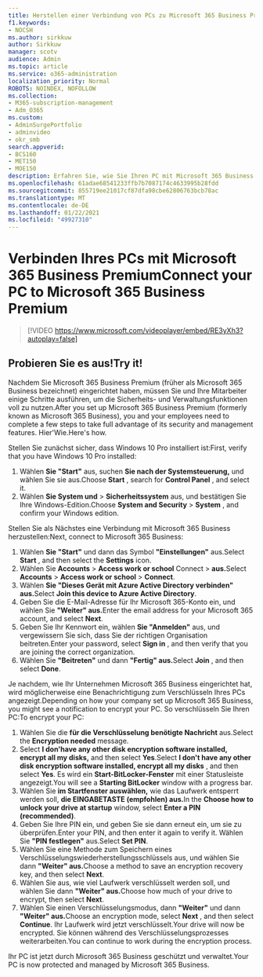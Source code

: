 ```yaml
---
title: Herstellen einer Verbindung von PCs zu Microsoft 365 Business Premium
f1.keywords:
- NOCSH
ms.author: sirkkuw
author: Sirkkuw
manager: scotv
audience: Admin
ms.topic: article
ms.service: o365-administration
localization_priority: Normal
ROBOTS: NOINDEX, NOFOLLOW
ms.collection:
- M365-subscription-management
- Adm_O365
ms.custom:
- AdminSurgePortfolio
- adminvideo
- okr_smb
search.appverid:
- BCS160
- MET150
- MOE150
description: Erfahren Sie, wie Sie Ihren PC mit Microsoft 365 Business verbinden.
ms.openlocfilehash: 61adae68541233ffb7b7087174c4633995b28fdd
ms.sourcegitcommit: 855719ee21017cf87dfa98cbe62806763bcb78ac
ms.translationtype: MT
ms.contentlocale: de-DE
ms.lasthandoff: 01/22/2021
ms.locfileid: "49927310"
---
```

# <a name="connect-your-pc-to-microsoft-365-business-premium"></a><span data-ttu-id="a63e5-103">Verbinden Ihres PCs mit Microsoft 365 Business Premium</span><span class="sxs-lookup"><span data-stu-id="a63e5-103">Connect your PC to Microsoft 365 Business Premium</span></span>

> [!VIDEO https://www.microsoft.com/videoplayer/embed/RE3yXh3?autoplay=false]

## <a name="try-it"></a><span data-ttu-id="a63e5-104">Probieren Sie es aus!</span><span class="sxs-lookup"><span data-stu-id="a63e5-104">Try it!</span></span>
<span data-ttu-id="a63e5-105">Nachdem Sie Microsoft 365 Business Premium (früher als Microsoft 365 Business bezeichnet) eingerichtet haben, müssen Sie und Ihre Mitarbeiter einige Schritte ausführen, um die Sicherheits- und Verwaltungsfunktionen voll zu nutzen.</span><span class="sxs-lookup"><span data-stu-id="a63e5-105">After you set up Microsoft 365 Business Premium (formerly known as Microsoft 365 Business), you and your employees need to complete a few steps to take full advantage of its security and management features.</span></span> <span data-ttu-id="a63e5-106">Hier&#39;Wie.</span><span class="sxs-lookup"><span data-stu-id="a63e5-106">Here&#39;s how.</span></span>

<span data-ttu-id="a63e5-107">Stellen Sie zunächst sicher, dass Windows 10 Pro installiert ist:</span><span class="sxs-lookup"><span data-stu-id="a63e5-107">First, verify that you have Windows 10 Pro installed:</span></span>

1. <span data-ttu-id="a63e5-108">Wählen  **Sie "Start"** aus, suchen  **Sie nach der Systemsteuerung,** und wählen Sie sie aus.</span><span class="sxs-lookup"><span data-stu-id="a63e5-108">Choose  **Start** , search for  **Control Panel** , and select it.</span></span>
2. <span data-ttu-id="a63e5-109">Wählen **Sie System und**   >   **Sicherheitssystem** aus, und bestätigen Sie Ihre Windows-Edition.</span><span class="sxs-lookup"><span data-stu-id="a63e5-109">Choose  **System and Security**  >  **System** , and confirm your Windows edition.</span></span>

<span data-ttu-id="a63e5-110">Stellen Sie als Nächstes eine Verbindung mit Microsoft 365 Business herzustellen:</span><span class="sxs-lookup"><span data-stu-id="a63e5-110">Next, connect to Microsoft 365 Business:</span></span>

1. <span data-ttu-id="a63e5-111">Wählen  **Sie "Start"** und dann das Symbol  **"Einstellungen"** aus.</span><span class="sxs-lookup"><span data-stu-id="a63e5-111">Select  **Start** , and then select the  **Settings** icon.</span></span>
2. <span data-ttu-id="a63e5-112">Wählen Sie **Accounts**  >   **Access work or school** Connect   >   **aus.**</span><span class="sxs-lookup"><span data-stu-id="a63e5-112">Select  **Accounts** >  **Access work or school**  >  **Connect**.</span></span>
3. <span data-ttu-id="a63e5-113">Wählen **Sie "Dieses Gerät mit Azure Active Directory verbinden" aus.**</span><span class="sxs-lookup"><span data-stu-id="a63e5-113">Select  **Join this device to Azure Active Directory**.</span></span>
4. <span data-ttu-id="a63e5-114">Geben Sie die E-Mail-Adresse für Ihr Microsoft 365-Konto ein, und wählen Sie **"Weiter" aus.**</span><span class="sxs-lookup"><span data-stu-id="a63e5-114">Enter the email address for your Microsoft 365 account, and select  **Next**.</span></span>
5. <span data-ttu-id="a63e5-115">Geben Sie Ihr Kennwort ein, wählen  **Sie "Anmelden"** aus, und vergewissern Sie sich, dass Sie der richtigen Organisation beitreten.</span><span class="sxs-lookup"><span data-stu-id="a63e5-115">Enter your password, select  **Sign in** , and then verify that you are joining the correct organization.</span></span>
6. <span data-ttu-id="a63e5-116">Wählen Sie **"Beitreten"** und dann **"Fertig" aus.**</span><span class="sxs-lookup"><span data-stu-id="a63e5-116">Select  **Join** , and then select  **Done**.</span></span>

<span data-ttu-id="a63e5-117">Je nachdem, wie Ihr Unternehmen Microsoft 365 Business eingerichtet hat, wird möglicherweise eine Benachrichtigung zum Verschlüsseln Ihres PCs angezeigt.</span><span class="sxs-lookup"><span data-stu-id="a63e5-117">Depending on how your company set up Microsoft 365 Business, you might see a notification to encrypt your PC.</span></span> <span data-ttu-id="a63e5-118">So verschlüsseln Sie Ihren PC:</span><span class="sxs-lookup"><span data-stu-id="a63e5-118">To encrypt your PC:</span></span>

1. <span data-ttu-id="a63e5-119">Wählen Sie die  **für die Verschlüsselung benötigte Nachricht**  aus.</span><span class="sxs-lookup"><span data-stu-id="a63e5-119">Select the  **Encryption needed**  message.</span></span>
2. <span data-ttu-id="a63e5-120">Select  **I don&#39;have any other disk encryption software installed, encrypt all my disks,** and then select  **Yes**.</span><span class="sxs-lookup"><span data-stu-id="a63e5-120">Select  **I don&#39;t have any other disk encryption software installed, encrypt all my disks** , and then select  **Yes**.</span></span> <span data-ttu-id="a63e5-121">Es wird ein  **Start-BitLocker-Fenster**  mit einer Statusleiste angezeigt.</span><span class="sxs-lookup"><span data-stu-id="a63e5-121">You will see a  **Starting BitLocker**  window with a progress bar.</span></span>
3. <span data-ttu-id="a63e5-122">Wählen Sie **im Startfenster auswählen,** wie das Laufwerk entsperrt werden soll, **die EINGABETASTE (empfohlen) aus.**</span><span class="sxs-lookup"><span data-stu-id="a63e5-122">In the  **Choose how to unlock your drive at startup**  window, select **Enter a PIN (recommended)**.</span></span>
4. <span data-ttu-id="a63e5-123">Geben Sie Ihre PIN ein, und geben Sie sie dann erneut ein, um sie zu überprüfen.</span><span class="sxs-lookup"><span data-stu-id="a63e5-123">Enter your PIN, and then enter it again to verify it.</span></span> <span data-ttu-id="a63e5-124">Wählen Sie  **"PIN festlegen"** aus.</span><span class="sxs-lookup"><span data-stu-id="a63e5-124">Select  **Set PIN**.</span></span>
5. <span data-ttu-id="a63e5-125">Wählen Sie eine Methode zum Speichern eines Verschlüsselungswiederherstellungsschlüssels aus, und wählen Sie dann **"Weiter" aus.**</span><span class="sxs-lookup"><span data-stu-id="a63e5-125">Choose a method to save an encryption recovery key, and then select  **Next**.</span></span>
6. <span data-ttu-id="a63e5-126">Wählen Sie aus, wie viel Laufwerk verschlüsselt werden soll, und wählen Sie dann **"Weiter" aus.**</span><span class="sxs-lookup"><span data-stu-id="a63e5-126">Choose how much of your drive to encrypt, then select  **Next**.</span></span>
7. <span data-ttu-id="a63e5-127">Wählen Sie einen Verschlüsselungsmodus, dann **"Weiter"** und dann **"Weiter" aus.**</span><span class="sxs-lookup"><span data-stu-id="a63e5-127">Choose an encryption mode, select  **Next** , and then select  **Continue**.</span></span> <span data-ttu-id="a63e5-128">Ihr Laufwerk wird jetzt verschlüsselt.</span><span class="sxs-lookup"><span data-stu-id="a63e5-128">Your drive will now be encrypted.</span></span> <span data-ttu-id="a63e5-129">Sie können während des Verschlüsselungsprozesses weiterarbeiten.</span><span class="sxs-lookup"><span data-stu-id="a63e5-129">You can continue to work during the encryption process.</span></span>

<span data-ttu-id="a63e5-130">Ihr PC ist jetzt durch Microsoft 365 Business geschützt und verwaltet.</span><span class="sxs-lookup"><span data-stu-id="a63e5-130">Your PC is now protected and managed by Microsoft 365 Business.</span></span>